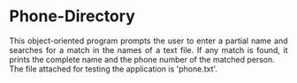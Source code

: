 # Phone-Directory
<p align="justify">This object-oriented program prompts the user to enter a partial name and searches for a match in the names of a text file. If any match is found, it prints the complete name and the phone number of the matched person.<br>The file attached for testing the application is 'phone.txt'.</p>
